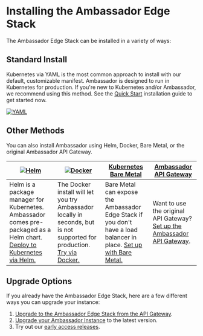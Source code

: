 # Installing the Ambassador Edge Stack

The Ambassador Edge Stack can be installed in a variety of ways:

## Standard Install

Kubernetes via YAML is the most common approach to install with our default, customizable manifest. Ambassador is designed to run in Kubernetes for production. If you're new to Kubernetes and/or Ambassador, we recommend using this method.
See the [Quick Start](../../user-guide/getting-started) installation guide to get started now.

[![YAML](/doc-images/kubernetes.png)](/user-guide/getting-started)

## Other Methods

You can also install Ambassador using Helm, Docker, Bare Metal, or the original Ambassador API Gateway.

| [![Helm](/doc-images/helm.png)](../../user-guide/helm) | [![Docker](/doc-images/docker.png)](/about/quickstart) | [Kubernetes Bare Metal](../../user-guide/bare-metal) | [Ambassador API Gateway](../../user-guide/install-ambassador-oss) |
| --- | --- | --- | --- |
| Helm is a package manager for Kubernetes. Ambassador comes pre-packaged as a Helm chart. [Deploy to Kubernetes via Helm.](/user-guide/helm) | The Docker install will let you try Ambassador locally in seconds, but is not supported for production. [Try via Docker.](/about/quickstart) | Bare Metal can expose the Ambassador Edge Stack if you don't have a load balancer in place. [Set up with Bare Metal.](../../user-guide/bare-metal) | Want to use the original API Gateway? [Set up the Ambassador API Gateway](../../user-guide/install-ambassador-oss).|

## Upgrade Options

If you already have the Ambassador Edge Stack, here are a few different ways you can upgrade your instance:

1. [Upgrade to the Ambassador Edge Stack from the API Gateway](../../user-guide/upgrade-to-edge-stack).
2. [Upgrade your Ambassador Instance](../../reference/upgrading) to the latest version.
3. Try out our [early access releases](../../user-guide/early-access).
